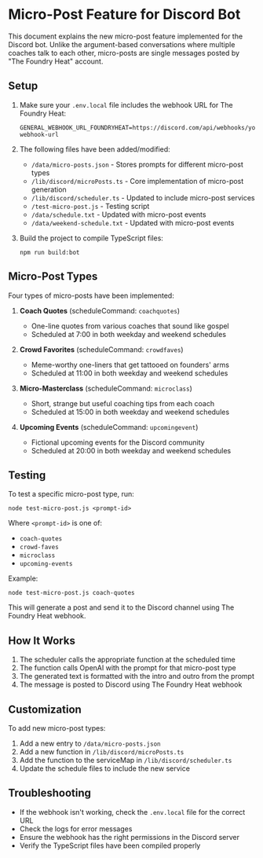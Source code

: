 # Micro-Post Feature for Discord Bot

This document explains the new micro-post feature implemented for the Discord bot. Unlike the argument-based conversations where multiple coaches talk to each other, micro-posts are single messages posted by "The Foundry Heat" account.

## Setup

1. Make sure your `.env.local` file includes the webhook URL for The Foundry Heat:
   ```
   GENERAL_WEBHOOK_URL_FOUNDRYHEAT=https://discord.com/api/webhooks/your-webhook-url
   ```

2. The following files have been added/modified:
   - `/data/micro-posts.json` - Stores prompts for different micro-post types
   - `/lib/discord/microPosts.ts` - Core implementation of micro-post generation
   - `/lib/discord/scheduler.ts` - Updated to include micro-post services
   - `/test-micro-post.js` - Testing script
   - `/data/schedule.txt` - Updated with micro-post events
   - `/data/weekend-schedule.txt` - Updated with micro-post events

3. Build the project to compile TypeScript files:
   ```
   npm run build:bot
   ```

## Micro-Post Types

Four types of micro-posts have been implemented:

1. **Coach Quotes** (scheduleCommand: `coachquotes`)
   - One-line quotes from various coaches that sound like gospel
   - Scheduled at 7:00 in both weekday and weekend schedules

2. **Crowd Favorites** (scheduleCommand: `crowdfaves`)
   - Meme-worthy one-liners that get tattooed on founders' arms
   - Scheduled at 11:00 in both weekday and weekend schedules

3. **Micro-Masterclass** (scheduleCommand: `microclass`)
   - Short, strange but useful coaching tips from each coach
   - Scheduled at 15:00 in both weekday and weekend schedules

4. **Upcoming Events** (scheduleCommand: `upcomingevent`)
   - Fictional upcoming events for the Discord community
   - Scheduled at 20:00 in both weekday and weekend schedules

## Testing

To test a specific micro-post type, run:

```
node test-micro-post.js <prompt-id>
```

Where `<prompt-id>` is one of:
- `coach-quotes`
- `crowd-faves`
- `microclass`
- `upcoming-events`

Example:
```
node test-micro-post.js coach-quotes
```

This will generate a post and send it to the Discord channel using The Foundry Heat webhook.

## How It Works

1. The scheduler calls the appropriate function at the scheduled time
2. The function calls OpenAI with the prompt for that micro-post type
3. The generated text is formatted with the intro and outro from the prompt
4. The message is posted to Discord using The Foundry Heat webhook

## Customization

To add new micro-post types:

1. Add a new entry to `/data/micro-posts.json`
2. Add a new function in `/lib/discord/microPosts.ts`
3. Add the function to the serviceMap in `/lib/discord/scheduler.ts`
4. Update the schedule files to include the new service

## Troubleshooting

- If the webhook isn't working, check the `.env.local` file for the correct URL
- Check the logs for error messages
- Ensure the webhook has the right permissions in the Discord server
- Verify the TypeScript files have been compiled properly 